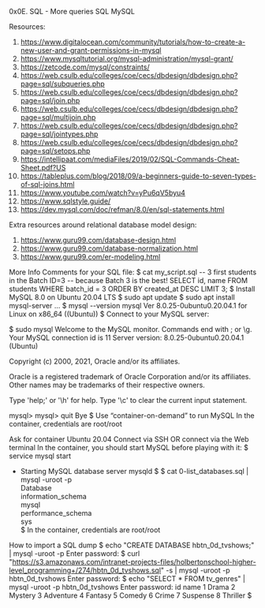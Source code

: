 0x0E. SQL - More queries
SQL
MySQL

Resources:
1. https://www.digitalocean.com/community/tutorials/how-to-create-a-new-user-and-grant-permissions-in-mysql
2. https://www.mysqltutorial.org/mysql-administration/mysql-grant/
3. https://zetcode.com/mysql/constraints/
4. https://web.csulb.edu/colleges/coe/cecs/dbdesign/dbdesign.php?page=sql/subqueries.php
5. https://web.csulb.edu/colleges/coe/cecs/dbdesign/dbdesign.php?page=sql/join.php
6. https://web.csulb.edu/colleges/coe/cecs/dbdesign/dbdesign.php?page=sql/multijoin.php
7. https://web.csulb.edu/colleges/coe/cecs/dbdesign/dbdesign.php?page=sql/jointypes.php
8. https://web.csulb.edu/colleges/coe/cecs/dbdesign/dbdesign.php?page=sql/setops.php
9. https://intellipaat.com/mediaFiles/2019/02/SQL-Commands-Cheat-Sheet.pdf?US
10. https://tableplus.com/blog/2018/09/a-beginners-guide-to-seven-types-of-sql-joins.html
11. https://www.youtube.com/watch?v=yPu6qV5byu4
12. https://www.sqlstyle.guide/
13. https://dev.mysql.com/doc/refman/8.0/en/sql-statements.html

Extra resources around relational database model design:
1. https://www.guru99.com/database-design.html
2. https://www.guru99.com/database-normalization.html
3. https://www.guru99.com/er-modeling.html

More Info
Comments for your SQL file:
$ cat my_script.sql
-- 3 first students in the Batch ID=3
-- because Batch 3 is the best!
SELECT id, name FROM students WHERE batch_id = 3 ORDER BY created_at DESC LIMIT 3;
$
Install MySQL 8.0 on Ubuntu 20.04 LTS
$ sudo apt update
$ sudo apt install mysql-server
...
$ mysql --version
mysql  Ver 8.0.25-0ubuntu0.20.04.1 for Linux on x86_64 ((Ubuntu))
$
Connect to your MySQL server:

$ sudo mysql
Welcome to the MySQL monitor.  Commands end with ; or \g.
Your MySQL connection id is 11
Server version: 8.0.25-0ubuntu0.20.04.1 (Ubuntu)

Copyright (c) 2000, 2021, Oracle and/or its affiliates.

Oracle is a registered trademark of Oracle Corporation and/or its
affiliates. Other names may be trademarks of their respective
owners.

Type 'help;' or '\h' for help. Type '\c' to clear the current input statement.

mysql>
mysql> quit
Bye
$
Use “container-on-demand” to run MySQL
In the container, credentials are root/root

Ask for container Ubuntu 20.04
Connect via SSH
OR connect via the Web terminal
In the container, you should start MySQL before playing with it:
$ service mysql start                                                   
 * Starting MySQL database server mysqld 
$
$ cat 0-list_databases.sql | mysql -uroot -p                               
Database                                                                                   
information_schema                                                                         
mysql                                                                                      
performance_schema                                                                         
sys                      
$
In the container, credentials are root/root

How to import a SQL dump
$ echo "CREATE DATABASE hbtn_0d_tvshows;" | mysql -uroot -p
Enter password: 
$ curl "https://s3.amazonaws.com/intranet-projects-files/holbertonschool-higher-level_programming+/274/hbtn_0d_tvshows.sql" -s | mysql -uroot -p hbtn_0d_tvshows
Enter password: 
$ echo "SELECT * FROM tv_genres" | mysql -uroot -p hbtn_0d_tvshows
Enter password: 
id  name
1   Drama
2   Mystery
3   Adventure
4   Fantasy
5   Comedy
6   Crime
7   Suspense
8   Thriller
$
